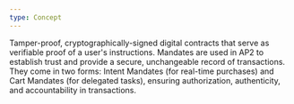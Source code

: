 ```yaml
---
type: Concept
---
```


Tamper-proof, cryptographically-signed digital contracts that serve as verifiable proof of a user's instructions. Mandates are used in AP2 to establish trust and provide a secure, unchangeable record of transactions. They come in two forms: Intent Mandates (for real-time purchases) and Cart Mandates (for delegated tasks), ensuring authorization, authenticity, and accountability in transactions.